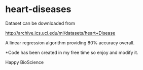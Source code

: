 # heart-diseases

Dataset can be downloaded from 


http://archive.ics.uci.edu/ml/datasets/heart+Disease

A linear regression algorithm providing 80% accuracy overall.


*Code has been created in my free time so enjoy and modify it.

Happy BioScience
